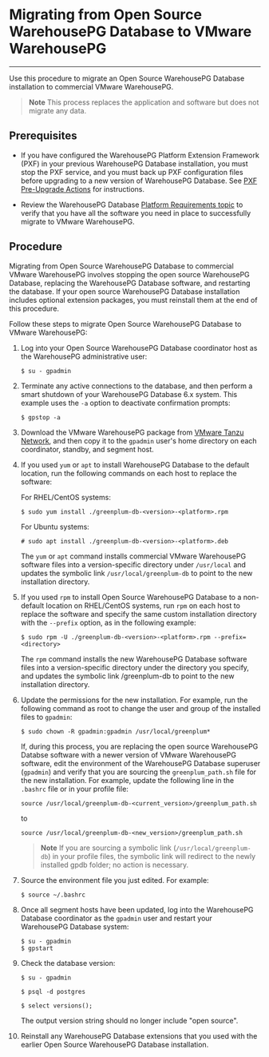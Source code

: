 # Migrating from Open Source WarehousePG Database to VMware WarehousePG
---

Use this procedure to migrate an Open Source WarehousePG Database installation to commercial VMware WarehousePG. 

>**Note**
>This process replaces the application and software but does not migrate any data. 

## <a id="prerequisites"></a> Prerequisites

- If you have configured the WarehousePG Platform Extension Framework (PXF) in your previous WarehousePG Database installation, you must stop the PXF service, and you must back up PXF configuration files before upgrading to a new version of WarehousePG Database. See [PXF Pre-Upgrade Actions](../pxf/upgrade_pxf_6x.html#pxfpre) for instructions. 

- Review the WarehousePG Database [Platform Requirements topic](platform-requirements.html) to verify that you have all the software you need in place to successfully migrate to VMware WarehousePG.

## <a id="procedure"></a>Procedure

Migrating from Open Source WarehousePG Database to commercial VMware WarehousePG involves stopping the open source WarehousePG Database, replacing the WarehousePG Database software, and restarting the database. If your open source WarehousePG Database installation includes optional extension packages, you must reinstall them at the end of this procedure.

Follow these steps to migrate Open Source WarehousePG Database to VMware WarehousePG:

1. Log into your Open Source WarehousePG Database coordinator host as the WarehousePG administrative user:

    ```
    $ su - gpadmin
    ```

2. Terminate any active connections to the database, and then perform a smart shutdown of your WarehousePG Database 6.x system. This example uses the `-a` option to deactivate confirmation prompts:

    ```
    $ gpstop -a
    ```

3. Download the VMware WarehousePG package from [VMware Tanzu Network](https://network.pivotal.io/), and then copy it to the `gpadmin` user's home directory on each coordinator, standby, and segment host.

4. If you used `yum` or `apt` to install WarehousePG Database to the default location, run the following commands on each host to replace the software:

    For RHEL/CentOS systems:

    ```
    $ sudo yum install ./greenplum-db-<version>-<platform>.rpm
    ```

    For Ubuntu systems:

    ```
    # sudo apt install ./greenplum-db-<version>-<platform>.deb
    ```

    The `yum` or `apt` command installs commercial VMware WarehousePG software files into a version-specific directory under `/usr/local` and updates the symbolic link `/usr/local/greenplum-db` to point to the new installation directory.

5. If you used `rpm` to install Open Source WarehousePG Database to a non-default location on RHEL/CentOS systems, run `rpm` on each host to replace the software and specify the same custom installation directory with the `--prefix` option, as in the following example:

    ```
    $ sudo rpm -U ./greenplum-db-<version>-<platform>.rpm --prefix=<directory>
    ```

    The `rpm` command installs the new WarehousePG Database software files into a version-specific directory under the directory you specify, and updates the symbolic link <directory>/greenplum-db to point to the new installation directory.

6. Update the permissions for the new installation. For example, run the following command as root to change the user and group of the installed files to `gpadmin`:

    ```
    $ sudo chown -R gpadmin:gpadmin /usr/local/greenplum*
    ```

    If, during this process, you are replacing the open source WarehousePG Databse software with a newer version of VMware WarehousePG software, edit the environment of the WarehousePG Database superuser (`gpadmin`) and verify that you are sourcing the `greenplum_path.sh` file for the new installation. For example, update the following line in the `.bashrc` file or in  your profile file:

    `source /usr/local/greenplum-db-<current_version>/greenplum_path.sh`

    to

    `source /usr/local/greenplum-db-<new_version>/greenplum_path.sh`
	
    >**Note**
    >If you are sourcing a symbolic link (`/usr/local/greenplum-db`) in your profile files, the symbolic link will redirect to the newly installed gpdb folder; no action is necessary.

7. Source the environment file you just edited. For example:

    ```
    $ source ~/.bashrc
    ```

8. Once all segment hosts have been updated, log into the WarehousePG Database coordinator as the `gpadmin` user and restart your WarehousePG Database system:

    ```
    $ su - gpadmin
    $ gpstart
    ```

9. Check the database version: 

    ```
    $ su - gpadmin

    $ psql -d postgres

    $ select versions(); 
    ```

    The output version string should no longer include "open source".

10. Reinstall any WarehousePG Database extensions that you used with the earlier Open Source WarehousePG Database installation.
